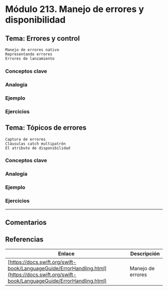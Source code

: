 # Módulo 213. Manejo de errores y disponibilidad

## Tema: Errores y control

    Manejo de errores nativo
    Representando errores
    Errores de lanzamiento

### Conceptos clave

### Analogía

### Ejemplo

### Ejercicios

## Tema: Tópicos de errores

    Captura de errores
    Cláusulas catch multipatrón
    El atributo de disponibilidad

### Conceptos clave

### Analogía

### Ejemplo

### Ejercicios

---

## Comentarios

## Referencias

Enlace | Descripción
--- | ---
[https://docs.swift.org/swift-book/LanguageGuide/ErrorHandling.html](https://docs.swift.org/swift-book/LanguageGuide/ErrorHandling.html) | Manejo de errores
